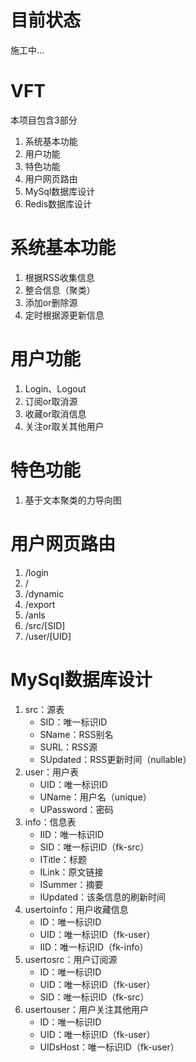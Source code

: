 # 目前状态
施工中...
# VFT
本项目包含3部分  
1. 系统基本功能
2. 用户功能
3. 特色功能
4. 用户网页路由
5. MySql数据库设计
6. Redis数据库设计
# 系统基本功能
1. 根据RSS收集信息  
2. 整合信息（聚类）
3. 添加or删除源  
4. 定时根据源更新信息
# 用户功能
1. Login、Logout  
2. 订阅or取消源  
3. 收藏or取消信息  
4. 关注or取关其他用户  
# 特色功能
1. 基于文本聚类的力导向图
# 用户网页路由
1. /login  
2. /  
3. /dynamic  
4. /export  
5. /anls  
6. /src/[SID]
7. /user/[UID]
# MySql数据库设计
1. src：源表
    - SID：唯一标识ID
    - SName：RSS别名
    - SURL：RSS源
    - SUpdated：RSS更新时间（nullable）
2. user：用户表
    - UID：唯一标识ID
    - UName：用户名（unique）
    - UPassword：密码
3. info：信息表  
    - IID：唯一标识ID
    - SID：唯一标识ID（fk-src）
    - ITitle：标题
    - ILink：原文链接
    - ISummer：摘要
    - IUpdated：该条信息的刷新时间
4. usertoinfo：用户收藏信息  
    - ID：唯一标识ID  
    - UID：唯一标识ID（fk-user）
    - IID：唯一标识ID（fk-info）
5. usertosrc：用户订阅源  
    - ID：唯一标识ID
    - UID：唯一标识ID（fk-user）
    - SID：唯一标识ID（fk-src）
6. usertouser：用户关注其他用户  
    - ID：唯一标识ID
    - UID：唯一标识ID（fk-user）
    - UIDsHost：唯一标识ID（fk-user）

